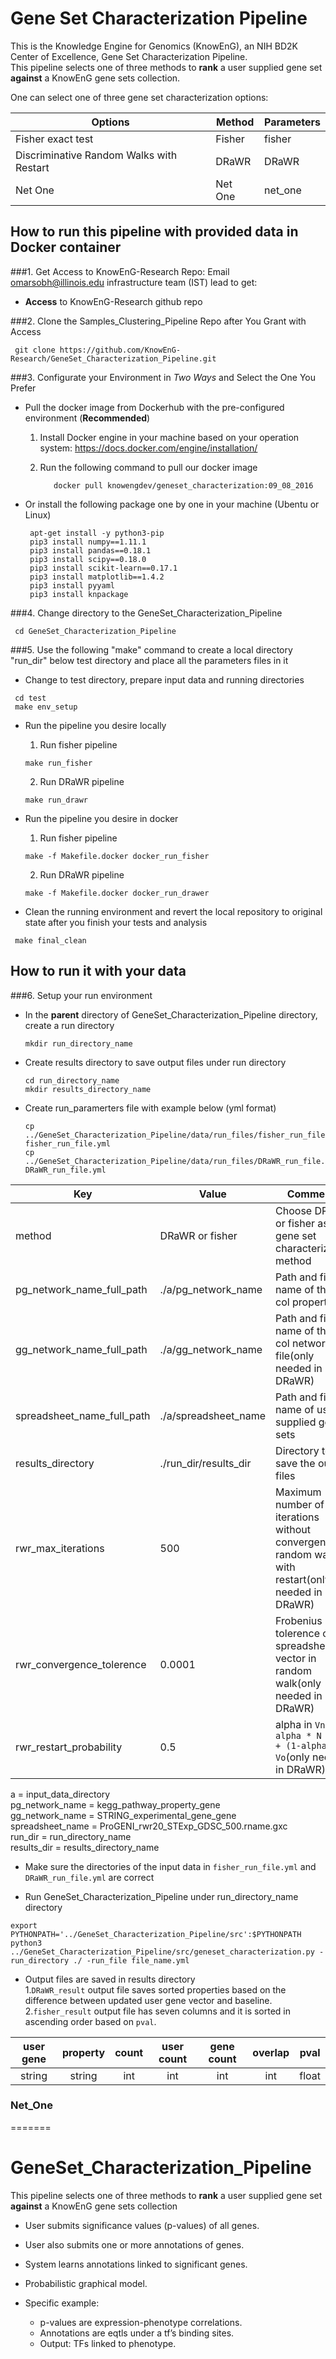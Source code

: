 # Gene Set Characterization Pipeline
This is the Knowledge Engine for Genomics (KnowEnG), an NIH BD2K Center of Excellence, Gene Set Characterization Pipeline.</br>
This pipeline selects one of three methods to **rank** a user supplied gene set **against** a KnowEnG gene sets collection.

One can select one of three gene set characterization options:

| **Options**                                      | **Method**                           | **Parameters** |
| ------------------------------------------------ | -------------------------------------| -------------- |
| Fisher exact test                                | Fisher                               | fisher         |
| Discriminative Random Walks with Restart         | DRaWR                                | DRaWR          |
| Net One                                          | Net One                              | net_one        |

## How to run this pipeline with provided data in Docker container
###1. Get Access to KnowEnG-Research Repo:
Email omarsobh@illinois.edu infrastructure team (IST) lead to get:
* __Access__ to KnowEnG-Research github repo

###2. Clone the Samples_Clustering_Pipeline Repo after You Grant with Access
```
 git clone https://github.com/KnowEnG-Research/GeneSet_Characterization_Pipeline.git
```
###3. Configurate your Environment in *Two Ways* and Select the One You Prefer
  * Pull the docker image from Dockerhub with the pre-configured environment (__Recommended__)
    1. Install Docker engine in your machine based on your operation system: https://docs.docker.com/engine/installation/
    2. Run the following command to pull our docker image
    
       ```
          docker pull knowengdev/geneset_characterization:09_08_2016
       ```
       
  * Or install the following package one by one in your machine (Ubentu or Linux)
  
    ```
     apt-get install -y python3-pip
     pip3 install numpy==1.11.1
     pip3 install pandas==0.18.1 
     pip3 install scipy==0.18.0
     pip3 install scikit-learn==0.17.1
     pip3 install matplotlib==1.4.2
     pip3 install pyyaml
     pip3 install knpackage
    ```


###4. Change directory to the GeneSet_Characterization_Pipeline
  ```
   cd GeneSet_Characterization_Pipeline
  ```

###5. Use the following "make" command to create a local directory "run_dir" below test directory and place all the parameters files in it
  * Change to test directory, prepare input data and running directories
  ```
   cd test
   make env_setup
  ```
 
  * Run the pipeline you desire locally
    1. Run fisher pipeline</br>
      ```
      make run_fisher
      ```
      
    2. Run DRaWR pipeline</br>
      ```
      make run_drawr
      ```
      
  * Run the pipeline you desire in docker
    1. Run fisher pipeline
      ```
      make -f Makefile.docker docker_run_fisher
      ```
   
    2. Run DRaWR pipeline
      ```
      make -f Makefile.docker docker_run_drawer
      ```
 
  * Clean the running environment and revert the local repository to original state after you finish your tests and analysis
  ```
   make final_clean 
  ```

## How to run it with your data 
###6. Setup your run environment
* In the **parent** directory of GeneSet_Characterization_Pipeline directory, create a run directory 

  ```
  mkdir run_directory_name
  ```

* Create results directory to save output files under run directory

  ```
  cd run_directory_name
  mkdir results_directory_name
  ```
* Create run_paramerters file with example below (yml format)
  ```
  cp ../GeneSet_Characterization_Pipeline/data/run_files/fisher_run_file.yml fisher_run_file.yml
  cp ../GeneSet_Characterization_Pipeline/data/run_files/DRaWR_run_file.yml DRaWR_run_file.yml
  ```

 | **Key** | **Value** | **Comments** |
 | ------- | --------- | ------------ |
 | method  | DRaWR or fisher   | Choose DRaWR or fisher as the gene set characterization method |
 | pg_network_name_full_path | ./a/pg_network_name |Path and file name of the 4 col property file |
 | gg_network_name_full_path | ./a/gg_network_name |Path and file name of the 4 col network file(only needed in DRaWR) |
 | spreadsheet_name_full_path | ./a/spreadsheet_name|  Path and file name of user supplied gene sets |
 | results_directory | ./run_dir/results_dir | Directory to save the output files |
 | rwr_max_iterations | 500| Maximum number of iterations without convergence in random walk with restart(only needed in DRaWR) |
 | rwr_convergence_tolerence | 0.0001 | Frobenius norm tolerence of spreadsheet vector in random walk(only needed in DRaWR)|
 | rwr_restart_probability | 0.5 | alpha in `Vn+1 = alpha * N * Vn + (1-alpha) * Vo`(only needed in DRaWR) |
a = input_data_directory</br>
pg_network_name = kegg_pathway_property_gene</br>
gg_network_name = STRING_experimental_gene_gene</br>
spreadsheet_name = ProGENI_rwr20_STExp_GDSC_500.rname.gxc</br>
run_dir = run_directory_name</br>
results_dir = results_directory_name
* Make sure the directories of the input data in `fisher_run_file.yml` and `DRaWR_run_file.yml` are correct
 
* Run GeneSet_Characterization_Pipeline under run_directory_name directory

 ```
 export PYTHONPATH='../GeneSet_Characterization_Pipeline/src':$PYTHONPATH    
 python3 ../GeneSet_Characterization_Pipeline/src/geneset_characterization.py -run_directory ./ -run_file file_name.yml
 ```
  
* Output files are saved in results directory</br>
1.`DRaWR_result` output file saves sorted properties based on the difference between updated user gene vector and baseline.</br>
2.`fisher_result` output file has seven columns and it is sorted in ascending order based on `pval`.

| **user gene** | **property** | **count** | **user count** | **gene count** | **overlap** | **pval** |
|:-------------:|:------------:|:---------:|:--------------:|:--------------:|:-----------:|:--------:|
|   string      |   string     |    int    |    int         |   int          |   int       |   float  |



### Net_One
=======
# GeneSet_Characterization_Pipeline
This pipeline selects one of three methods to **rank** a user supplied gene set **against** a KnowEnG gene sets collection

* User submits significance values (p-values) of all genes.
* User also submits one or more annotations of genes.
* System learns annotations linked to significant genes.
* Probabilistic graphical model.
* Specific example: 

  * p-values are expression-phenotype correlations. 
  * Annotations are eqtls under a tf’s binding sites. 
  * Output: TFs linked to phenotype.
